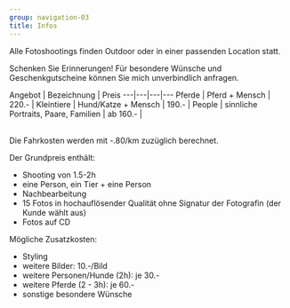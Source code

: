 ```yaml
---
group: navigation-03
title: Infos
---
```




Alle Fotoshootings finden Outdoor oder in einer passenden Location statt.

Schenken Sie Erinnerungen!
Für besondere Wünsche und Geschenkgutscheine können Sie mich unverbindlich anfragen.

Angebot | Bezeichnung | Preis 
---|---|---|---
Pferde | Pferd + Mensch | 220.- |
Kleintiere | Hund/Katze + Mensch | 190.- | 
People | sinnliche Portraits, Paare, Familien | ab 160.- |


<br>
Die Fahrkosten werden mit -.80/km zuzüglich berechnet. 


Der Grundpreis enthält:
- Shooting von 1.5-2h
- eine Person, ein Tier + eine Person
- Nachbearbeitung
- 15 Fotos in hochauflösender Qualität ohne Signatur der Fotografin (der Kunde wählt aus)
- Fotos auf CD



Mögliche Zusatzkosten:
-   Styling 
-   weitere Bilder: 10.-/Bild
-   weitere Personen/Hunde (2h): je 30.-
-   weitere Pferde (2 - 3h): je 60.-
-   sonstige besondere Wünsche




 




